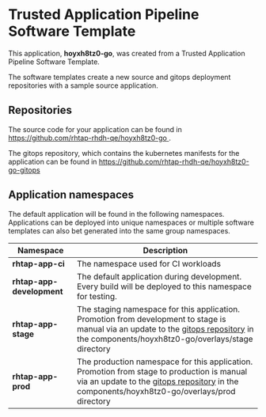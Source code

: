# Trusted Application Pipeline Software Template

This application, **hoyxh8tz0-go**, was created from a Trusted Application Pipeline Software Template.

The software templates create a new source and gitops deployment repositories with a sample source application. 

## Repositories

The source code for your application can be found in [https://github.com/rhtap-rhdh-qe/hoyxh8tz0-go ](https://github.com/rhtap-rhdh-qe/hoyxh8tz0-go ).
 
The gitops repository, which contains the kubernetes manifests for the application can be found in 
[https://github.com/rhtap-rhdh-qe/hoyxh8tz0-go-gitops ](https://github.com/rhtap-rhdh-qe/hoyxh8tz0-go-gitops ) 

## Application namespaces 

The default application will be found in the following namespaces. Applications can be deployed into unique namespaces or multiple software templates can also bet generated into the same group namespaces.  

|  Namespace   |  Description   |  
| -------- | -------- |
| **rhtap-app-ci** | The namespace used for CI workloads |
| **rhtap-app-development** | The default application during development. Every build will be deployed to this namespace for testing. |
| **rhtap-app-stage** | The staging namespace for this application. Promotion from development to stage is manual via an update to the [gitops repository](https://github.com/rhtap-rhdh-qe/hoyxh8tz0-go-gitops ) in the components/hoyxh8tz0-go/overlays/stage directory |
| **rhtap-app-prod** | The production namespace for this application. Promotion from stage to production is manual via an update to the [gitops repository](https://github.com/rhtap-rhdh-qe/hoyxh8tz0-go-gitops ) in the components/hoyxh8tz0-go/overlays/prod directory |